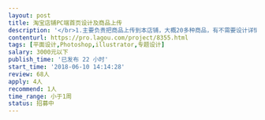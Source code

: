 ```yaml
---                
layout: post       
title: 淘宝店铺PC端首页设计及商品上传           
description: '</br>1.主要负责把商品上传到本店铺，大概20多种商品，有不需要设计详情页，只负责上传。</br>2.店铺pc端首页设计，添加链接</br>3.希望能找一个淘宝店铺装修的设计师。</br>4.北京本地设计师优先，外地作品优秀也可考虑</br>'     
contenturl: https://pro.lagou.com/project/8355.html      
tags: [平面设计,Photoshop,illustrator,专题设计]            
salary: 3000元以下          
publish_time: '已发布 22 小时'         
start_time: '2018-06-10 14:14:28'           
review: 68人                   
apply: 4人                   
recommend: 1人                   
time_range: 小于1周              
status: 招募中                  
---                 
```

